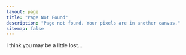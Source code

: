 ```yaml
---
layout: page
title: "Page Not Found"
description: "Page not found. Your pixels are in another canvas."
sitemap: false
---  
```


I think you may be a little lost...

<script type="text/javascript">
  var GOOG_FIXURL_LANG = 'en';
  var GOOG_FIXURL_SITE = '{{ site.url }}'
</script>
<script type="text/javascript"
  src="http://linkhelp.clients.google.com/tbproxy/lh/wm/fixurl.js">
</script>
